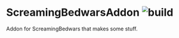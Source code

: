 # ScreamingBedwarsAddon ![build](https://github.com/notfoundname/ScreamingBedwarsAddon/workflows/Java%20CI%20with%20Maven/badge.svg)
Addon for ScreamingBedwars that makes some stuff.
